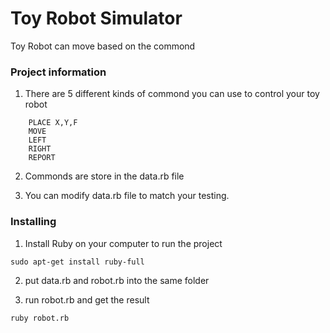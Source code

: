 
 # Toy Robot Simulator

Toy Robot can move based on the commond

### Project information

1. There are 5 different kinds of commond you can use to control your toy robot

```
    PLACE X,Y,F
    MOVE
    LEFT
    RIGHT
    REPORT
```

2. Commonds are store in the data.rb file

3. You can modify data.rb file to match your testing.

### Installing


1. Install Ruby on your computer to run the project

```
sudo apt-get install ruby-full
```

2. put data.rb and robot.rb into the same folder

3. run robot.rb and get the result

```
ruby robot.rb
```




